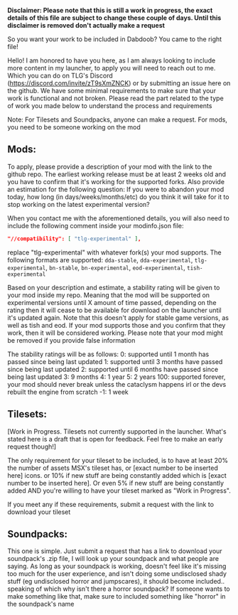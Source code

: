 **Disclaimer: Please note that this is still a work in progress, the exact details of this file are subject to change these couple of days. Until this disclaimer is removed don't actually make a request**

So you want your work to be included in Dabdoob? You came to the right file!

Hello! I am honored to have you here, as I am always looking to include more content in my launcher, to apply you will need to reach out to me. Which you can do on TLG's Discord (https://discord.com/invite/zT9sXmZNCK) or by submitting an issue here on the github. We have some minimal requirements to make sure that your work is functional and not broken. Please read the part related to the type of work you made below to understand the process and requirements

Note: For Tilesets and Soundpacks, anyone can make a request. For mods, you need to be someone working on the mod


## Mods:
To apply, please provide a description of your mod with the link to the github repo. The earliest working release must be at least 2 weeks old and you have to confirm that it's working for the supported forks. Also provide an estimation for the following question: If you were to abandon your mod today, how long (in days/weeks/months/etc) do you think it will take for it to stop working on the latest experimental version?

When you contact me with the aforementioned details, you will also need to include the following comment inside your modinfo.json file:

```json 
"//compatibility": [ "tlg-experimental" ],
```

replace "tlg-experimental" with whatever fork(s) your mod supports. The following formats are supported:
`dda-stable`, `dda-experimental`, `tlg-experimental`, `bn-stable`, `bn-experimental`, `eod-experimental`, `tish-experimental`

Based on your description and estimate, a stability rating will be given to your mod inside my repo. Meaning that the mod will be supported on experimental versions until X amount of time passed, depending on the rating then it will cease to be available for download on the launcher until it's updated again. Note that this doesn't apply for stable game versions, as well as tish and eod. If your mod supports those and you confirm that they work, then it will be considered working. Please note that your mod might be removed if you provide false information

The stability ratings will be as follows:
0: supported until 1 month has passed since being last updated
1: supported until 3 months have passed since being last updated
2: supported until 6 months have passed since being last updated
3: 9 months
4: 1 year
5: 2 years
100: supported forever, your mod should never break unless the cataclysm happens irl or the devs rebuilt the engine from scratch
-1: 1 week


## Tilesets:
[Work in Progress. Tilesets not currently supported in the launcher. What's stated here is a draft that is open for feedback. Feel free to make an early request though!]

The only requirement for your tileset to be included, is to have at least 20% the number of assets MSX's tileset has, or [exact number to be inserted here] icons. or 10% if new stuff are being constantly added which is [exact number to be inserted here]. Or even 5% if new stuff are being constantly added AND you're willing to have your tileset marked as "Work in Progress".

If you meet any if these requirements, submit a request with the link to download your tileset


## Soundpacks:
This one is simple. Just submit a request that has a link to download your soundpack's .zip file, I will look up your soundpack and what people are saying. As long as your soundpack is working, doesn't feel like it's missing too much for the user experience, and isn't doing some undisclosed shady stuff (eg undisclosed horror and jumpscares), it should become included.. speaking of which why isn't there a horror soundpack? If someone wants to make something like that, make sure to included something like "horror" in the soundpack's name
